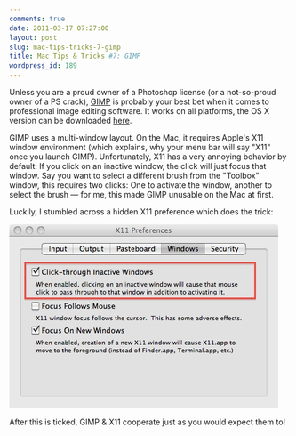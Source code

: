 ```yaml
---
comments: true
date: 2011-03-17 07:27:00
layout: post
slug: mac-tips-tricks-7-gimp
title: Mac Tips & Tricks #7: GIMP
wordpress_id: 189
---
```

Unless you are a proud owner of a Photoshop license (or a not-so-proud owner of a PS crack), [GIMP](http://www.gimp.org/) is probably your best bet when it comes to professional image editing software. It works on all platforms, the OS X version can be downloaded [here](http://gimp.lisanet.de/Website/Download.html).

GIMP uses a multi-window layout. On the Mac, it requires Apple's X11 window environment (which explains, why your menu bar will say "X11" once you launch GIMP). Unfortunately, X11 has a very annoying behavior by default: If you click on an inactive window, the click will just focus that window. Say you want to select a different brush from the "Toolbox" window, this requires two clicks: One to activate the window, another to select the brush — for me, this made GIMP unusable on the Mac at first.

Luckily, I stumbled across a hidden X11 preference which does the trick:

<img src='/images/x11.jpg' />

After this is ticked, GIMP & X11 cooperate just as you would expect them to!
